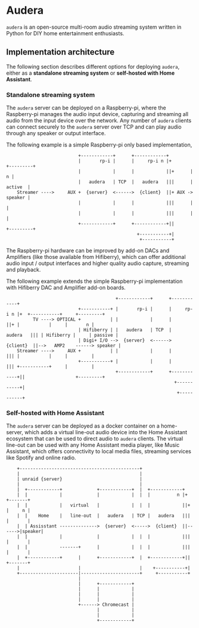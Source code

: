 # Audera

`audera` is an open-source multi-room audio streaming system written in Python for DIY home entertainment enthusiasts.

## Implementation architecture
The following section describes different options for deploying `audera`, either as a **standalone streaming system** or **self-hosted with Home Assistant**.

### Standalone streaming system
The `audera` server can be deployed on a Raspberry-pi, where the Raspberry-pi manages the audio input device, capturing and streaming all audio from the input device over the network. Any number of `audera` clients can connect securely to the `audera` server over TCP and can play audio through any speaker or output interface.

The following example is a simple Raspberry-pi only based implementation,
```
                           +------------+      +------------+                 
                           |       rp-i |      |     rp-i n |+       +---------+
                           |            |      |            ||+      |       n |
                           |   audera   | TCP  |   audera   |||      | active  |
    Streamer ---->     AUX +  {server}  <------>  {client}  ||+ AUX -> speaker |
                           |            |      |            |||      |         |
                           |            |      |            |||      |         |
                           +------------+      +------------+||      +---------+
                                                 +-----------+|               
                                                  +-----------+               
```

The Raspberry-pi hardware can be improved by add-on DACs and Amplifiers (like those available from Hifiberry), which can offer additional audio input / output interfaces and higher quality audio capture, streaming and playback.

The following example extends the simple Raspberry-pi implementation with Hifiberry DAC and Amplifier add-on boards.
```
                                         +------------+      +------------+                                
                           +-----------+ |       rp-i |      |     rp-i n |+  +-----------+     +---------+
          TV ----> OPTICAL +           | |            |      |            ||+ |           |     |       n |
                           | Hifiberry | |   audera   | TCP  |   audera   ||| | Hifiberry |     | passive |
                           | Digi+ I/O -->  {server}  <------>  {client}  ||-->   AMP2    ------> speaker |
    Streamer ---->     AUX +           | |            |      |            ||| |           |     |         |
                           +-----------+ |            |      |            ||| +-----------+     |         |
                                         +------------+      +------------+||                   +---------+
                                                               +-----------+|                              
                                                                +-----------+                              
```

### Self-hosted with Home Assistant
The `audera` server can be deployed as a docker container on a home-server, which adds a virtual line-out audio device into the Home Assistant ecosystem that can be used to direct audio to `audera` clients. The virtual line-out can be used with any Home Assistant media player, like Music Assistant, which offers connectivity to local media files, streaming services like Spotify and online radio.
```
    +---------------------------------------------+                                 
    |                                             |                                 
    | unraid {server}                             |                                 
    |                                             |                                 
    |  +------------+             +------------+  |  +------------+                 
    |  |            |             |            |  |  |          n |+       +-------+
    |  |            |   virtual   |            |  |  |            ||+      |     n |
    |  |    Home    |   line-out  |   audera   | TCP |   audera   |||      |       |
    |  | Assisstant -------------->  {server}  <----->  {client}  ||------>|speaker|
    |  |            |             |            |  |  |            |||      |       |
    |  |            -------+      |            |  |  |            |||      |       |
    |  +------------+      |      +------------+  |  +------------+||      +-------+
    |                      |                      |    +-----------+|               
    +----------------------|----------------------+     +-----------+               
                           |                                                        
                           |      +------------+                                    
                           |      |            |                                    
                           |      |            |                                    
                           |      |            |                                    
                           +------> Chromecast |                                    
                                  |            |                                    
                                  |            |                                    
                                  +------------+                                    
```